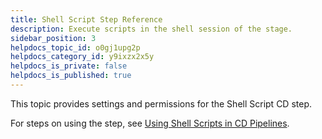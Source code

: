 ```yaml
---
title: Shell Script Step Reference
description: Execute scripts in the shell session of the stage.
sidebar_position: 3
helpdocs_topic_id: o0gj1upg2p
helpdocs_category_id: y9ixzx2x5y
helpdocs_is_private: false
helpdocs_is_published: true
---
```


This topic provides settings and permissions for the Shell Script CD step.

For steps on using the step, see [Using Shell Scripts in CD Pipelines](../../cd-execution/cd-general-steps/using-shell-scripts.md).
